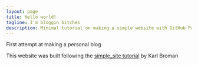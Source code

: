 ```yaml
---
layout: page
title: Hello world!
tagline: I'm bloggin bitches
description: Minimal tutorial on making a simple website with GitHub Pages
---
```


First attempt at making a personal blog

This website was built following the [simple_site tutorial](https://kbroman.org/simple_site/) by Karl Broman

